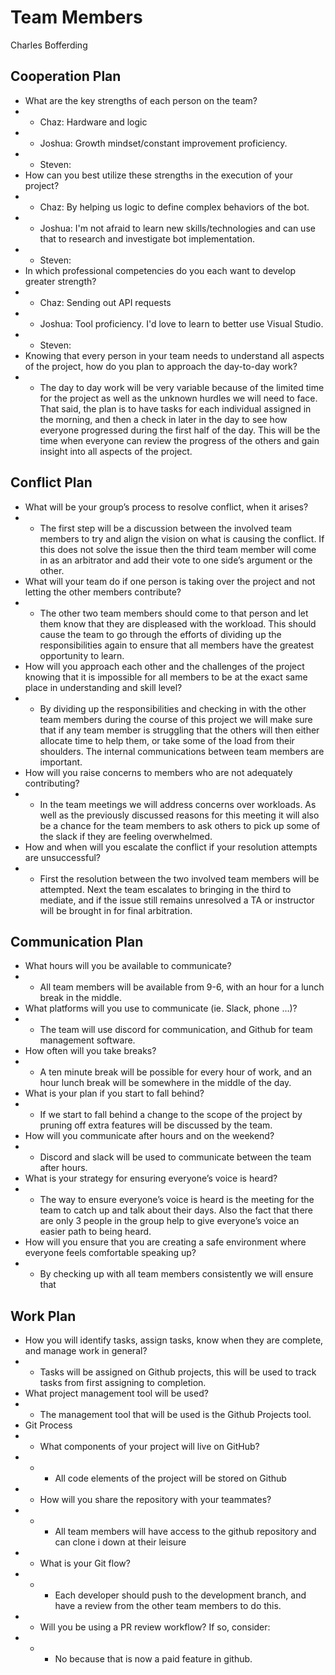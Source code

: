# Team Members #
Charles Bofferding 


## Cooperation Plan ##
- What are the key strengths of each person on the team?
- - Chaz: Hardware and logic
- - Joshua: Growth mindset/constant improvement proficiency.
- - Steven:
- How can you best utilize these strengths in the execution of your project?
- - Chaz: By helping us logic to define complex behaviors of the bot.
- - Joshua: I'm not afraid to learn new skills/technologies and can use that to research and investigate bot implementation.
- - Steven:
- In which professional competencies do you each want to develop greater strength?
- - Chaz: Sending out API requests 
- - Joshua: Tool proficiency. I'd love to learn to better use Visual Studio.
- - Steven:
- Knowing that every person in your team needs to understand all aspects of the project, how do you plan to approach the day-to-day work?
- - The day to day work will be very variable because of the limited time for the project as well as the unknown hurdles we will need to face. That said, the plan is to have tasks for each individual assigned in the morning, and then a check in later in the day to see how everyone progressed during the first half of the day. This will be the time when everyone can review the progress of the others and gain insight into all aspects of the project.

## Conflict Plan ##
- What will be your group’s process to resolve conflict, when it arises?
- - The first step will be a discussion between the involved team members to try and align the vision on what is causing the conflict. If this does not solve the issue then the third team member will come in as an arbitrator and add their vote to one side’s argument or the other. 
- What will your team do if one person is taking over the project and not letting the other members contribute?
- - The other two team members should come to that person and let them know that they are displeased with the workload. This should cause the team to go through the efforts of dividing up the responsibilities again to ensure that all members have the greatest opportunity to learn.
- How will you approach each other and the challenges of the project knowing that it is impossible for all members to be at the exact same place in understanding and skill level?
- - By dividing up the responsibilities and checking in with the other team members during the course of this project we will make sure that if any team member is struggling that the others will then either allocate time to help them, or take some of the load from their shoulders. The internal communications between team members are important.
- How will you raise concerns to members who are not adequately contributing?
- - In the team meetings we will address concerns over workloads. As well as the previously discussed reasons for this meeting it will also be a chance for the team members to ask others to pick up some of the slack if they are feeling overwhelmed.
- How and when will you escalate the conflict if your resolution attempts are unsuccessful?
- - First the resolution between the two involved team members will be attempted. Next the team escalates to bringing in the third to mediate, and if the issue still remains unresolved a TA or instructor will be brought in for final arbitration.

## Communication Plan ##
- What hours will you be available to communicate?
- - All team members will be available from 9-6, with an hour for a lunch break in the middle.
- What platforms will you use to communicate (ie. Slack, phone …)?
- - The team will use discord for communication, and Github for team management software.
- How often will you take breaks?
- - A ten minute break will be possible for every hour of work, and an hour lunch break will be somewhere in the middle of the day.
- What is your plan if you start to fall behind?
- - If we start to fall behind a change to the scope of the project by pruning off extra features will be discussed by the team. 
- How will you communicate after hours and on the weekend?
- - Discord and slack will be used to communicate between the team after hours.
- What is your strategy for ensuring everyone’s voice is heard?
- - The way to ensure everyone’s voice is heard is the meeting for the team to catch up and talk about their days. Also the fact that there are only 3 people in the group help to give everyone’s voice an easier path to being heard.
- How will you ensure that you are creating a safe environment where everyone feels comfortable speaking up?
- - By checking up with all team members consistently we will ensure that 

## Work Plan ##
- How you will identify tasks, assign tasks, know when they are complete, and manage work in general?
- - Tasks will be assigned on Github projects, this will be used to track tasks from first assigning to completion.
- What project management tool will be used?
- - The management tool that will be used is the Github Projects tool.
- Git Process
- - What components of your project will live on GitHub?
- - - All code elements of the project will be stored on Github
- - How will you share the repository with your teammates?
- - - All team members will have access to the github repository and can clone i down at their leisure
- - What is your Git flow?
- - - Each developer should push to the development branch, and have a review from the other team members to do this.
- - Will you be using a PR review workflow? If so, consider:
- - - No because that is now a paid feature in github.
